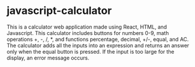 # javascript-calculator
This is a calculator web application made using React, HTML, and Javascript. This calculator includes buttons for numbers 0-9, math operations +, -, /, *, and functions percentage, decimal, +/-, equal, and AC. The calculator adds all the inputs into an expression and returns an answer only when the equal button is pressed. If the input is too large for the display, an error message occurs.
